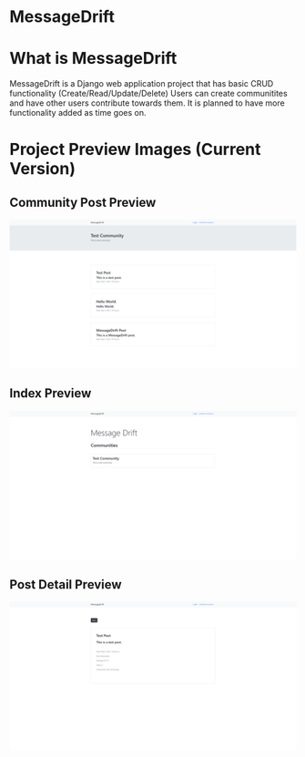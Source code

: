 # MessageDrift

<h1>What is MessageDrift</h1>
MessageDrift is a Django web application project that has basic CRUD functionality (Create/Read/Update/Delete)
Users can create communitites and have other users contribute towards them. It is planned to have more functionality
added as time goes on.

<h1>Project Preview Images (Current Version)</h1>

<h2>Community Post Preview</h2>

![Preview_2](https://github.com/ericxim/MessageDrift/blob/main/preview%20images/preview_2.png?raw=true)

<h2>Index Preview</h2>

![Preview_1](https://github.com/ericxim/MessageDrift/blob/main/preview%20images/preview_1.png?raw=true)

<h2>Post Detail Preview</h2>

![Preview_3](https://github.com/ericxim/MessageDrift/blob/main/preview%20images/preview_3.png?raw=true)
